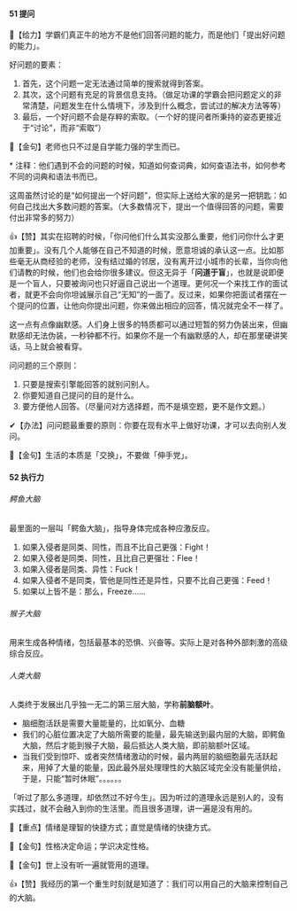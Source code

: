 #### 51 提问

 💪【给力】学霸们真正牛的地方不是他们回答问题的能力，而是他们「提出好问题的能力」。

好问题的要素：

1. 首先，这个问题一定无法通过简单的搜索就得到答案。
2. 其次，这个问题有充足的背景信息支持。（做足功课的学霸会把问题定义的非常清楚，问题发生在什么情境下，涉及到什么概念，尝试过的解决方法等等）
3. 最后，一个好问题不会是存粹的索取。（一个好的提问者所秉持的姿态更接近于“讨论”，而非“索取”）



 💖【金句】老师也只不过是自学能力强的学生而已。

\* 注释：他们遇到不会的问题的时候，知道如何查词典，如何查语法书，如何参考不同的词典和语法书而已。



这周虽然讨论的是“如何提出一个好问题”，但实际上送给大家的是另一把钥匙：如何自己找出大多数问题的答案。（大多数情况下，提出一个值得回答的问题，需要付出非常多的努力）



👍【赞】其实在招聘的时候，「你问他们什么其实没那么重要，他们问你什么才更加重要」。没有几个人能够在自己不知道的时候，愿意坦诚的承认这一点。比如那些毫无从商经验的老师，没有结过婚的邻居，没有离开过小城市的长辈，当你向他们请教的时候，他们也会给你很多建议。但这无异于「**问道于盲**」，也就是说即便是一个盲人，只要被询问也只好逼自己说出一个道理。更何况一个来找工作的面试者，就更不会向你坦诚展示自己“无知”的一面了。反过来，如果你把面试者摆在一个提问的位置，让他向你提出问题，你来做出相应的回答，情况就完全不一样了。

这一点有点像幽默感。人们身上很多的特质都可以通过短暂的努力伪装出来，但幽默感却无法伪装，一秒钟都不行。如果你不是一个有幽默感的人，却在那里硬讲笑话，马上就会被看穿。



问问题的三个原则：

1. 只要是搜索引擎能回答的就别问别人。
2. 你要知道自己提问的目的是什么。
3. 要方便他人回答。（尽量问对方选择题，而不是填空题，更不是作文题。）

✔【办法】问问题最重要的原则：你要在现有水平上做好功课，才可以去向别人发问。

 💖【金句】生活的本质是「交换」，不要做「伸手党」。



#### 52 执行力

###### 鳄鱼大脑

最里面的一层叫「鳄鱼大脑」，指导身体完成各种应激反应。

1. 如果入侵者是同类、同性，而且不比自己更强：Fight！
2. 如果入侵者是同类、同性，且比自己更强壮：Flee！
3. 如果入侵者是同类、异性：Fuck！
4. 如果入侵者不是同类，管他是同性还是异性，只要不比自己更强：Feed！
5. 如果以上皆不是：那么，Freeze……

###### 猴子大脑

用来生成各种情绪，包括最基本的恐惧、兴奋等。实际上是对各种外部刺激的高级综合反应。

###### 人类大脑

人类终于发展出几乎独一无二的第三层大脑，学称**前脑额叶**。

- 脑细胞活跃是需要大量能量的，比如氧分、血糖
- 我们的心脏位置决定了大脑所需要的能量，最先输送到最内层的大脑，即鳄鱼大脑，然后才能到猴子大脑，最后抵达人类大脑，即前脑额叶区域。
- 当我们受到惊吓、或者突然情绪激动的时候，最内两层的脑细胞最先活跃起来，用掉了大量的能量，因此最外层处理理性的大脑区域完全没有能量供给，于是，只能“暂时休眠”。。。。。。

「听过了那么多道理，却依然过不好今生」。因为听过的道理永远是别人的，没有实践过，就不会融入到你的生活里。而且很多道理，讲一遍是没有用的。



🙏【重点】情绪是理智的快捷方式；直觉是情绪的快捷方式。

 💖【金句】性格决定命运；学识决定性格。

 💖【金句】世上没有听一遍就管用的道理。

👍【赞】我经历的第一个重生时刻就是知道了：我们可以用自己的大脑来控制自己的大脑。
